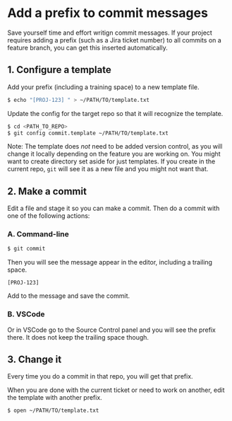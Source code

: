 # Add a prefix to commit messages

Save yourself time and effort writign commit messages. If your project requires adding a prefix (such as a Jira ticket number) to all commits on a feature branch, you can get this inserted automatically.


## 1. Configure a template

Add your prefix (including a training space) to a new template file.

```bash
$ echo "[PROJ-123] " > ~/PATH/TO/template.txt
```

Update the config for the target repo so that it will recognize the template.

```bash
$ cd <PATH_TO_REPO>
$ git config commit.template ~/PATH/TO/template.txt
```

Note: The template does _not_ need to be added version control, as you will change it locally depending on the feature you are working on. You might want to create directory set aside for just templates. If you create in the current repo, `git` will see it as a new file and you might not want that.


## 2. Make a commit

Edit a file and stage it so you can make a commit. Then do a commit with one of the following actions: 


### A. Command-line

```bash
$ git commit
```

Then you will see the message appear in the editor, including a trailing space.

```
[PROJ-123]
```

Add to the message and save the commit.


### B. VSCode

Or in VSCode go to the Source Control panel and you will see the prefix there. It does not keep the trailing space though.


## 3. Change it

Every time you do a commit in that repo, you will get that prefix.

When you are done with the current ticket or need to work on another, edit the template with another prefix.

```bash
$ open ~/PATH/TO/template.txt
```
